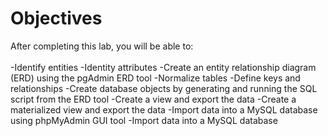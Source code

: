 <h1>Objectives</h1>
After completing this lab, you will be able to: <br/>
<br/>
-Identify entities
-Identity attributes
-Create an entity relationship diagram (ERD) using the pgAdmin ERD tool
-Normalize tables
-Define keys and relationships
-Create database objects by generating and running the SQL script from the ERD tool
-Create a view and export the data
-Create a materialized view and export the data
-Import data into a MySQL database using phpMyAdmin GUI tool
-Import data into a MySQL database
